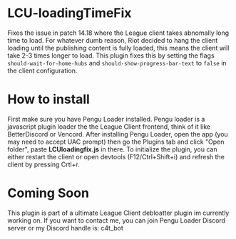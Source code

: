 # LCU-loadingTimeFix
Fixes the issue in patch 14.18 where the League client takes abnomally long time to load. For whatever dumb reason, Riot decided to hang the client loading until the publishing content is fully loaded, this means the client will take 2-3 times longer to load. This plugin fixes this by setting the flags `should-wait-for-home-hubs` and `should-show-progress-bar-text` to `false` in the client configuration.
# How to install
First make sure you have Pengu Loader installed. Pengu loader is a javascript plugin loader the the League Client frontend, think of it like BetterDiscord or Vencord. After installing Pengu Loader, open the app (you may need to accept UAC prompt) then go the Plugins tab and click "Open folder", paste **LCUloadingfix.js** in there. To initialize the plugin, you can either restart the client or open devtools (F12/Ctrl+Shift+i) and refresh the client by pressing Crtl+r.
# Coming Soon
This plugin is part of a ultimate League Client debloatter plugin im currently working on. If you want to contact me, you can join Pengu Loader Discord server or my Discord handle is: c4t_bot
